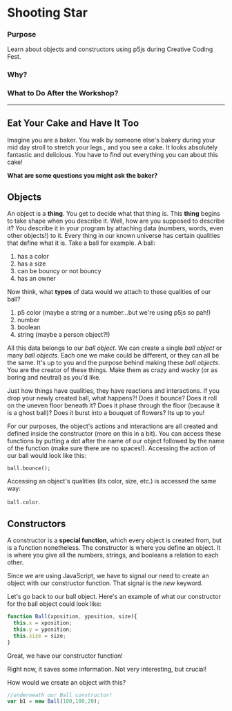 # Shooting Star
### Purpose
Learn about objects and constructors using p5js during Creative Coding Fest.

### Why?

### What to Do After the Workshop?

---

## Eat Your Cake and Have It Too
Imagine you are a baker. You walk by someone else's bakery during your mid day stroll to stretch your legs., and you see a cake. It looks absolutely fantastic and delicious. You have to find out everything you can about this cake!

**What are some questions you might ask the baker?**

## Objects
An object is a **thing**. You get to decide what that thing is. This **thing** begins to take shape when you describe it. Well, how are you supposed to describe it? You describe it in your program by attaching data (numbers, words, even other objects!) to it. Every thing in our known universe has certain qualities that define what it is. Take a ball for example. A ball:

1) has a color
2) has a size
3) can be bouncy or not bouncy
4) has an owner

Now think, what **types** of data would we attach to these qualities of our ball?

1) p5 color (maybe a string or a number...but we're using p5js so pah!)
2) number
3) boolean
4) string (maybe a person object?!)

All this data belongs to our *ball object*. We can create a single *ball object* or many *ball objects*. Each one we make could be different, or they can all be the same. It's up to you and the purpose behind making these *ball objects*. You are the creator of these things. Make them as crazy and wacky (or as boring and neutral) as you'd like. 

Just how things have qualities, they have reactions and interactions. If you drop your newly created ball, what happens?! Does it bounce? Does it roll on the uneven floor beneath it? Does it phase through the floor (because it is a ghost ball)? Does it burst into a bouquet of flowers? Its up to you!

For our purposes, the object's actions and interactions are all created and defined inside the constructor (more on this in a bit). You can access these functions by putting a dot after the name of our object followed by the name of the function (make sure there are no spaces!). Accessing the action of our ball would look like this:

`ball.bounce();`

Accessing an object's qualities (its color, size, etc.) is accessed the same way:

`ball.color`.

## Constructors
A constructor is a **special function**, which every object is created from, but is a function nonetheless. The constructor is where you define an object. It is where you give all the numbers, strings, and booleans a relation to each other. 

Since we are using JavaScript, we have to signal our need to create an object with our constructor function. That signal is the *new* keyword. 

Let's go back to our ball object. Here's an example of what our constructor for the ball object could look like:

```javascript
function Ball(xposition, yposition, size){
  this.x = xposition;
  this.y = yposition;
  this.size = size;
}
```

Great, we have our constructor function!

Right now, it saves some information. Not very interesting, but crucial!

How would we create an object with this?

```javascript
//underneath our Ball constructor!
var b1 = new Ball(100,100,20);
```
